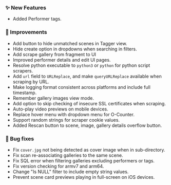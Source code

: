 ### ✨ New Features
* Added Performer tags.

### 🎨 Improvements
* Add button to hide unmatched scenes in Tagger view.
* Hide create option in dropdowns when searching in filters.
* Add scrape gallery from fragment to UI
* Improved performer details and edit UI pages.
* Resolve python executable to `python3` or `python` for python script scrapers.
* Add `url` field to `URLReplace`, and make `queryURLReplace` available when scraping by URL.
* Make logging format consistent across platforms and include full timestamp.
* Remember gallery images view mode.
* Add option to skip checking of insecure SSL certificates when scraping.
* Auto-play video previews on mobile devices.
* Replace hover menu with dropdown menu for O-Counter.
* Support random strings for scraper cookie values.
* Added Rescan button to scene, image, gallery details overflow button.

### 🐛 Bug fixes
* Fix `cover.jpg` not being detected as cover image when in sub-directory.
* Fix scan re-associating galleries to the same scene.
* Fix SQL error when filtering galleries excluding performers or tags.
* Fix version checking for armv7 and arm64.
* Change "Is NULL" filter to include empty string values.
* Prevent scene card previews playing in full-screen on iOS devices.
